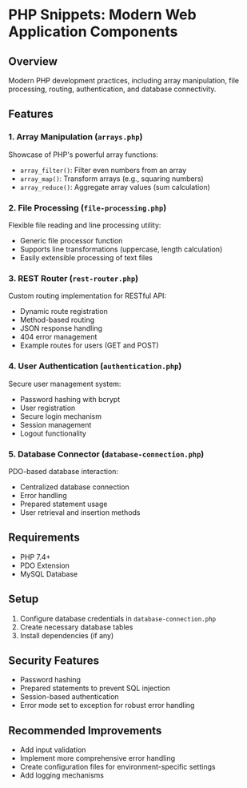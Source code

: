 # PHP Snippets: Modern Web Application Components

## Overview

Modern PHP development practices, including array manipulation, file processing, routing, authentication, and database connectivity.

## Features

### 1. Array Manipulation (`arrays.php`)
Showcase of PHP's powerful array functions:
- `array_filter()`: Filter even numbers from an array
- `array_map()`: Transform arrays (e.g., squaring numbers)
- `array_reduce()`: Aggregate array values (sum calculation)

### 2. File Processing (`file-processing.php`)
Flexible file reading and line processing utility:
- Generic file processor function
- Supports line transformations (uppercase, length calculation)
- Easily extensible processing of text files

### 3. REST Router (`rest-router.php`)
Custom routing implementation for RESTful API:
- Dynamic route registration
- Method-based routing
- JSON response handling
- 404 error management
- Example routes for users (GET and POST)

### 4. User Authentication (`authentication.php`)
Secure user management system:
- Password hashing with bcrypt
- User registration
- Secure login mechanism
- Session management
- Logout functionality

### 5. Database Connector (`database-connection.php`)
PDO-based database interaction:
- Centralized database connection
- Error handling
- Prepared statement usage
- User retrieval and insertion methods

## Requirements

- PHP 7.4+
- PDO Extension
- MySQL Database

## Setup

1. Configure database credentials in `database-connection.php`
2. Create necessary database tables
3. Install dependencies (if any)

## Security Features

- Password hashing
- Prepared statements to prevent SQL injection
- Session-based authentication
- Error mode set to exception for robust error handling

## Recommended Improvements

- Add input validation
- Implement more comprehensive error handling
- Create configuration files for environment-specific settings
- Add logging mechanisms
